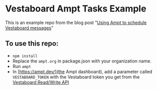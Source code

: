 # Vestaboard Ampt Tasks Example

This is an example repo from the blog post "[Using Ampt to schedule Vestaboard messages](https://docs.vestaboard.com/blog/ampt-schedules)"

## To use this repo:

- `npm install`
- Replace the `ampt.org` in package.json with your organization name.
- Run `ampt`
- In [https://ampt.dev/](the Ampt dashboard), add a parameter called `VESTABOARD_TOKEN` with the Vestaboard token you get from the [Vestaboard Read/Write API](https://docs.vestaboard.com/docs/read-write-api/authentication)

